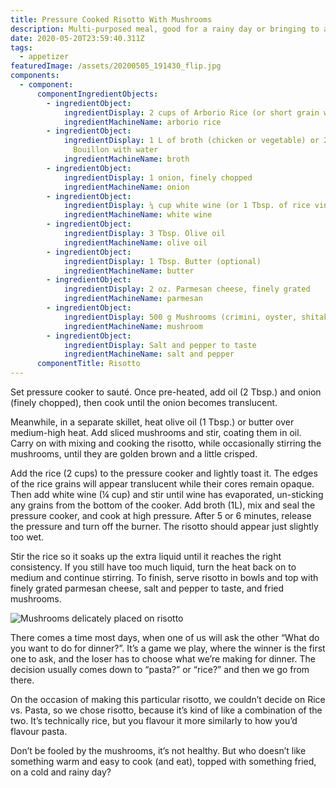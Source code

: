 ```yaml
---
title: Pressure Cooked Risotto With Mushrooms
description: Multi-purposed meal, good for a rainy day or bringing to a potluck
date: 2020-05-20T23:59:40.311Z
tags:
  - appetizer
featuredImage: /assets/20200505_191430_flip.jpg
components:
  - component:
      componentIngredientObjects:
        - ingredientObject:
            ingredientDisplay: 2 cups of Arborio Rice (or short grain white pearl rice)
            ingredientMachineName: arborio rice
        - ingredientObject:
            ingredientDisplay: 1 L of broth (chicken or vegetable) or 2 Tbsp. of Better than
              Bouillon with water
            ingredientMachineName: broth
        - ingredientObject:
            ingredientDisplay: 1 onion, finely chopped
            ingredientMachineName: onion
        - ingredientObject:
            ingredientDisplay: ¼ cup white wine (or 1 Tbsp. of rice vinegar)
            ingredientMachineName: white wine
        - ingredientObject:
            ingredientDisplay: 3 Tbsp. Olive oil
            ingredientMachineName: olive oil
        - ingredientObject:
            ingredientDisplay: 1 Tbsp. Butter (optional)
            ingredientMachineName: butter
        - ingredientObject:
            ingredientDisplay: 2 oz. Parmesan cheese, finely grated
            ingredientMachineName: parmesan
        - ingredientObject:
            ingredientDisplay: 500 g Mushrooms (crimini, oyster, shitake, or porcini), sliced
            ingredientMachineName: mushroom
        - ingredientObject:
            ingredientDisplay: Salt and pepper to taste
            ingredientMachineName: salt and pepper
      componentTitle: Risotto
---
```

Set pressure cooker to sauté. Once pre-heated, add oil (2 Tbsp.) and onion (finely chopped), then cook until the onion becomes translucent. 

Meanwhile, in a separate skillet, heat olive oil (1 Tbsp.) or butter over medium-high heat. Add sliced mushrooms and stir, coating them in oil. Carry on with mixing and cooking the risotto, while occasionally stirring the mushrooms, until they are golden brown and a little crisped.

Add the rice (2 cups) to the pressure cooker and lightly toast it. The edges of the rice grains will appear translucent while their cores remain opaque. Then add white wine (¼ cup) and stir until wine has evaporated, un-sticking any grains from the bottom of the cooker. Add broth (1L), mix and seal the pressure cooker, and cook at high pressure. After 5 or 6 minutes, release the pressure and turn off the burner. The risotto should appear just slightly too wet. 

Stir the rice so it soaks up the extra liquid until it reaches the right consistency. If you still have too much liquid, turn the heat back on to medium and continue stirring. To finish, serve risotto in bowls and top with finely grated parmesan cheese, salt and pepper to taste, and fried mushrooms. 

![Mushrooms delicately placed on risotto](/assets/20200505_191430_flip.jpg "Mushrooms delicately placed on risotto")

There comes a time most days, when one of us will ask the other “What do you want to do for dinner?”. It’s a game we play, where the winner is the first one to ask, and the loser has to choose what we’re making for dinner. The decision usually comes down to “pasta?” or “rice?” and then we go from there. 

On the occasion of making this particular risotto, we couldn’t decide on Rice vs. Pasta, so we chose risotto, because it’s kind of like a combination of the two. It’s technically rice, but you flavour it more similarly to how you’d flavour pasta.

Don’t be fooled by the mushrooms, it’s not healthy. But who doesn’t like something warm and easy to cook (and eat), topped with something fried, on a cold and rainy day?
